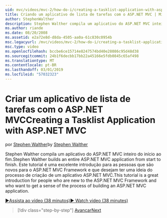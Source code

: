 ```yaml
---
uid: mvc/videos/mvc-2/how-do-i/creating-a-tasklist-application-with-aspnet-mvc
title: Criando um aplicativo de lista de tarefas com o ASP.NET MVC | Microsoft Docs
author: StephenWalther
description: Stephen Walther compila um aplicativo do ASP.NET MVC inteiro do início ao fim. Este tutorial é uma excelente introdução para as pessoas que não têm experiência com o MV do ASP.NET...
ms.author: riande
ms.date: 08/20/2008
ms.assetid: e2a72e8d-d8da-4505-aa0a-61c830c0954b
msc.legacyurl: /mvc/videos/mvc-2/how-do-i/creating-a-tasklist-application-with-aspnet-mvc
msc.type: video
ms.openlocfilehash: bccbe6ce15714e8247574bd40e28086c95d48d38
ms.sourcegitcommit: 24b1f6decbb17bb22a45166e5fdb0845c65af498
ms.translationtype: MT
ms.contentlocale: pt-BR
ms.lasthandoff: 03/01/2019
ms.locfileid: "57032323"
---
```

<a name="creating-a-tasklist-application-with-aspnet-mvc"></a><span data-ttu-id="7e8d5-104">Criar um aplicativo de lista de tarefas com o ASP.NET MVC</span><span class="sxs-lookup"><span data-stu-id="7e8d5-104">Creating a Tasklist Application with ASP.NET MVC</span></span>
====================
<span data-ttu-id="7e8d5-105">por [Stephen Walther](https://github.com/StephenWalther)</span><span class="sxs-lookup"><span data-stu-id="7e8d5-105">by [Stephen Walther](https://github.com/StephenWalther)</span></span>

<span data-ttu-id="7e8d5-106">Stephen Walther compila um aplicativo do ASP.NET MVC inteiro do início ao fim.</span><span class="sxs-lookup"><span data-stu-id="7e8d5-106">Stephen Walther builds an entire ASP.NET MVC application from start to finish.</span></span> <span data-ttu-id="7e8d5-107">Este tutorial é uma excelente introdução para as pessoas que são novos para o ASP.NET MVC Framework e que desejam ter uma ideia do processo de criação de um aplicativo ASP.NET MVC.</span><span class="sxs-lookup"><span data-stu-id="7e8d5-107">This tutorial is a great introduction for people who are new to the ASP.NET MVC Framework and who want to get a sense of the process of building an ASP.NET MVC application.</span></span>

[<span data-ttu-id="7e8d5-108">&#9654;Assista ao vídeo (38 minutos)</span><span class="sxs-lookup"><span data-stu-id="7e8d5-108">&#9654; Watch video (38 minutes)</span></span>](https://channel9.msdn.com/Blogs/ASP-NET-Site-Videos/creating-a-tasklist-application-with-aspnet-mvc)

> [!div class="step-by-step"]
> [<span data-ttu-id="7e8d5-109">Avançar</span><span class="sxs-lookup"><span data-stu-id="7e8d5-109">Next</span></span>](creating-a-movie-database-application-in-15-minutes-with-aspnet-mvc.md)
